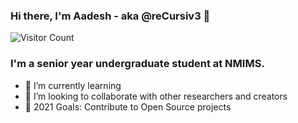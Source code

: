<!---
- 👋 Hi, I’m @reCursiv3 
- 👀 I’m interested in ...
- 🌱 I’m currently learning ...
- 💞️ I’m looking to collaborate on ...
- 📫 How to reach me ...

reCursiv3/reCursiv3 is a ✨ special ✨ repository because its `README.md` (this file) appears on your GitHub profile.
You can click the Preview link to take a look at your changes.
--->

### Hi there, I'm Aadesh - aka @reCursiv3 👋
![Visitor Count](https://profile-counter.glitch.me/reCursiv3/count.svg)

### I'm a senior year undergraduate student at NMIMS.
- 🌱 I’m currently learning
- 👯 I’m looking to collaborate with other researchers and creators
- 🥅 2021 Goals: Contribute to Open Source projects
